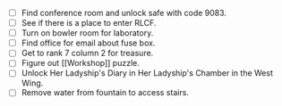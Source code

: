 - [ ] Find conference room and unlock safe with code 9083.
- [ ] See if there is a place to enter RLCF.
- [ ] Turn on bowler room for laboratory.
- [ ] Find office for email about fuse box.
- [ ] Get to rank 7 column 2 for treasure.
- [ ] Figure out [[Workshop]] puzzle.
- [ ] Unlock Her Ladyship's Diary in Her Ladyship's Chamber in the West Wing.
- [ ] Remove water from fountain to access stairs.